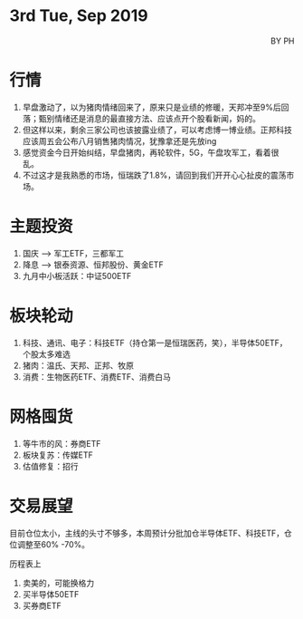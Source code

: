 # 3rd Tue, Sep 2019 
<p align = 'right'>BY PH </p>

# 行情
1. 早盘激动了，以为猪肉情绪回来了，原来只是业绩的修暖，天邦冲至9%后回落；甄别情绪还是消息的最直接方法、应该点开个股看新闻，妈的。
2. 但这样以来，剩余三家公司也该披露业绩了，可以考虑博一博业绩。正邦科技应该周五会公布八月销售猪肉情况，犹豫拿还是先放ing
3. 感觉资金今日开始纠结，早盘猪肉，再轮软件，5G，午盘攻军工，看着很乱。
4. 不过这才是我熟悉的市场，恒瑞跌了1.8%，请回到我们开开心心扯皮的震荡市场。


# 主题投资
1. 国庆 --> 军工ETF，三都军工
2. 降息 --> 银泰资源、恒邦股份、黄金ETF
3. 九月中小板活跃：中证500ETF

# 板块轮动
1. 科技、通讯、电子：科技ETF（持仓第一是恒瑞医药，笑），半导体50ETF，个股太多难选
2. 猪肉：温氏、天邦、正邦、牧原
3. 消费：生物医药ETF、消费ETF、消费白马


# 网格囤货
1. 等牛市的风：券商ETF
2. 板块复苏：传媒ETF
2. 估值修复：招行

# 交易展望
目前仓位太小，主线的头寸不够多，本周预计分批加仓半导体ETF、科技ETF，仓位调整至60% -70%。

历程表上
1. 卖美的，可能换格力
2. 买半导体50ETF
3. 买券商ETF
